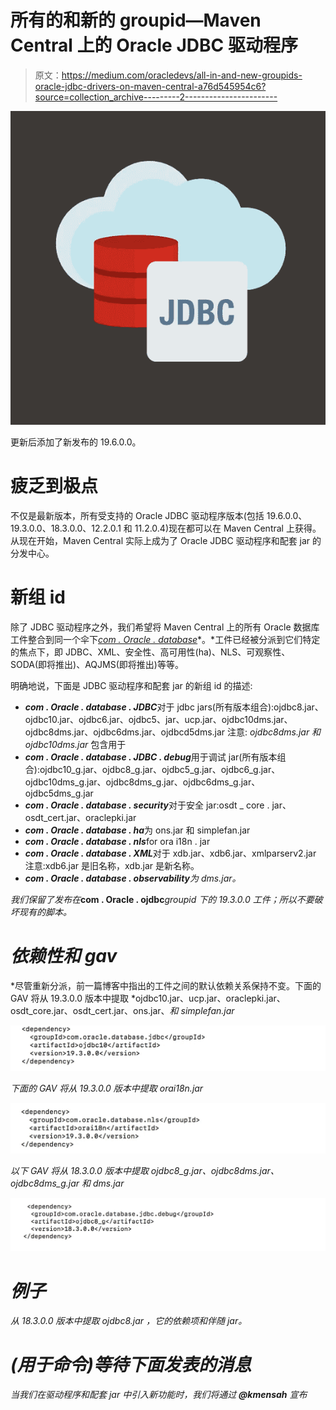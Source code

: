# 所有的和新的 groupid—Maven Central 上的 Oracle JDBC 驱动程序

> 原文：<https://medium.com/oracledevs/all-in-and-new-groupids-oracle-jdbc-drivers-on-maven-central-a76d545954c6?source=collection_archive---------2----------------------->

![](img/d28e182523630d2b13678f21806d9441.png)

更新后添加了新发布的 19.6.0.0。

# 疲乏到极点

不仅是最新版本，所有受支持的 Oracle JDBC 驱动程序版本(包括 19.6.0.0、19.3.0.0、18.3.0.0、12.2.0.1 和 11.2.0.4)现在都可以在 Maven Central 上获得。从现在开始，Maven Central 实际上成为了 Oracle JDBC 驱动程序和配套 jar 的分发中心。

# 新组 id

除了 JDBC 驱动程序之外，我们希望将 Maven Central 上的所有 Oracle 数据库工件整合到同一个伞下[*com . Oracle . database*](https://repo1.maven.org/maven2/com/oracle/database)*。*工件已经被分派到它们特定的焦点下，即 JDBC、XML、安全性、高可用性(ha)、NLS、可观察性、SODA(即将推出)、AQJMS(即将推出)等等。

明确地说，下面是 JDBC 驱动程序和配套 jar 的新组 id 的描述:

*   ***com . Oracle . database . JDBC***对于 jdbc jars(所有版本组合):ojdbc8.jar、ojdbc10.jar、ojdbc6.jar、ojdbc5、jar、ucp.jar、ojdbc10dms.jar、ojdbc8dms.jar、ojdbc6dms.jar、ojdbcd5dms.jar
    注意: *ojdbc8dms.jar 和 ojdbc10dms.jar* 包含用于
*   ***com . Oracle . database . JDBC . debug***用于调试 jar(所有版本组合):ojdbc10_g.jar、ojdbc8_g.jar、ojdbc5_g.jar、ojdbc6_g.jar、ojdbc10dms_g.jar、ojdbc8dms_g.jar、ojdbc6dms_g.jar、ojdbc5dms_g.jar
*   ***com . Oracle . database . security***对于安全 jar:osdt _ core . jar、osdt_cert.jar、oraclepki.jar
*   ***com . Oracle . database . ha***为 ons.jar 和 simplefan.jar
*   ***com . Oracle . database . nls***for ora i18n . jar
*   ***com . Oracle . database . XML***对于 xdb.jar、xdb6.jar、xmlparserv2.jar
    注意:xdb6.jar 是旧名称，xdb.jar 是新名称。
*   ***com . Oracle . database . observability****为 dms.jar。*

*我们保留了发布在***com . Oracle . ojdbc***groupid 下的 19.3.0.0 工件；所以不要破坏现有的脚本。*

# *依赖性和 gav*

*尽管重新分派，前一篇博客中指出的工件之间的默认依赖关系保持不变。下面的 GAV 将从 19.3.0.0 版本中提取 *ojdbc10.jar、ucp.jar、oraclepki.jar、osdt_core.jar、osdt_cert.jar、ons.jar、*和 *simplefan.jar**

*![](img/4970bd7d55843f83ef7407a80ae4bb87.png)*

*下面的 GAV 将从 19.3.0.0 版本中提取 orai18n.jar*

*![](img/46ddff52e7c1fc1fe2e140c8668525fe.png)*

*以下 GAV 将从 18.3.0.0 版本中提取 ojdbc8_g.jar、ojdbc8dms.jar、ojdbc8dms_g.jar 和 dms.jar*

*![](img/b87d9c15cdb3457b3e30ed8e8289a4fe.png)*

# *例子*

*从 18.3.0.0 版本中提取 *ojdbc8.jar* ，它的依赖项和伴随 jar。*

# *(用于命令)等待下面发表的消息*

*当我们在驱动程序和配套 jar 中引入新功能时，我们将通过 **@kmensah** 宣布*